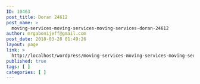 ```yaml
---
ID: 10463
post_title: Doran 24612
post_name: >
  moving-services-moving-services-moving-services-doran-24612
author: mrgabonijeff@gmail.com
post_date: 2018-03-28 01:49:26
layout: page
link: >
  http://localhost/wordpress/moving-services-moving-services-moving-services-doran-24612/
published: true
tags: [ ]
categories: [ ]
---
```

